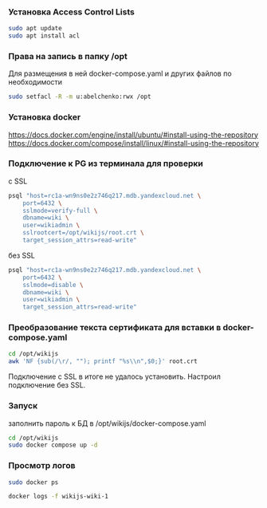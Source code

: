 ### Установка Access Control Lists
```bash
sudo apt update
sudo apt install acl
```

### Права на запись в папку /opt 
Для размещения в ней docker-compose.yaml и других файлов по необходимости
```bash
sudo setfacl -R -m u:abelchenko:rwx /opt
```

### Установка docker
https://docs.docker.com/engine/install/ubuntu/#install-using-the-repository
https://docs.docker.com/compose/install/linux/#install-using-the-repository

### Подключение к PG из терминала для проверки
с SSL
```bash
psql "host=rc1a-wn9ns0e2z746q217.mdb.yandexcloud.net \
    port=6432 \
    sslmode=verify-full \
    dbname=wiki \
    user=wikiadmin \
    sslrootcert=/opt/wikijs/root.crt \
    target_session_attrs=read-write"
```
без SSL
```bash
psql "host=rc1a-wn9ns0e2z746q217.mdb.yandexcloud.net \
    port=6432 \
    sslmode=disable \
    dbname=wiki \
    user=wikiadmin \
    target_session_attrs=read-write"
```

### Преобразование текста сертификата для вставки в docker-compose.yaml

```bash
cd /opt/wikijs
awk 'NF {sub(/\r/, ""); printf "%s\\n",$0;}' root.crt
```
Подключение с SSL в итоге не удалось установить.
Настроил подключение без SSL. 

### Запуск
заполнить пароль к БД в /opt/wikijs/docker-compose.yaml
```bash
cd /opt/wikijs
sudo docker compose up -d
```


### Просмотр логов

```bash
sudo docker ps
```


```bash
docker logs -f wikijs-wiki-1
```

